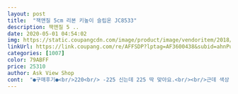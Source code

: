 ```yaml
---
layout: post 
title:  "잭앤질 5cm 리본 키높이 슬립온 JC8533" 
description: 잭앤질 5 ..
date: 2020-05-01 04:54:02 
img: https://static.coupangcdn.com/image/product/image/vendoritem/2018/12/05/4042528120/287ec65d-19b5-4d8a-9be1-c109ab68eca7.JPG 
linkUrl: https://link.coupang.com/re/AFFSDP?lptag=AF3600438&subid=ahnPublicAsk&pageKey=146191600&itemId=423566532&vendorItemId=4042528120&traceid=V0-113-5d1147f9315fea11 
categories: [1007] 
color: 79ABFF 
price: 25310 
author: Ask View Shop 
cont:  "●구매후기●<br/>220<br/> -225 신는데 225 딱 맞아요.<br/><br/>근데 색상 너무 이쁨<br/>덕분에 다음날 출근할때 신고 나갔어요<br/>라인이 쭉 빠져가지고 여리여리해 보여요~<br/>발도 편안하고 굽도 있어서 키높이 효과가 있습니다.<br/><br/>발볼 넓으신 분들은 불편할거 같아요.<br/><br/>발볼 여유있게 나온 것 같아요 푹신하고 편안합니다<br/>아침에 주문하고 밤12시경 배달받았어요<br/>영말 신고 신으니깐 그런거 없이 괜찮네요.<br/><br/>정사이즈 225구입했습니다.<br/><br/>처음 신었을때는 발 뒤꿈치도 살짝 아프고 헐떡였건요<br/>쿠션감은 크게 있다고 할수 없는거 같아요.<br/><br/>" 
---
```

